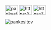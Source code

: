 

<p align="left">
<a href="https://twitter.com/pankesito__" target="blank"><img align="center" src="file:///C:/Users/JORGE/Downloads/logotipo-de-instagram.svg" alt="pankesito__" height="30" width="40" /></a>
<a href="https://instagram.com/https://www.instagram.com/pankesito_/" target="blank"><img align="center" src="https://raw.githubusercontent.com/rahuldkjain/github-profile-readme-generator/master/src/images/icons/Social/instagram.svg" alt="https://www.instagram.com/pankesito_/" height="30" width="40" /></a>
<a href="https://www.youtube.com/c/https://www.youtube.com/c/impancake" target="blank"><img align="center" src="https://raw.githubusercontent.com/rahuldkjain/github-profile-readme-generator/master/src/images/icons/Social/youtube.svg" alt="https://www.youtube.com/c/impancake" height="30" width="40" /></a>
</p>

<p><img align="left" src="https://github-readme-stats.vercel.app/api/top-langs?username=pankesitov&theme=dark&show_icons=true&locale=en&layout=compact&" alt="pankesitov" /></p>
